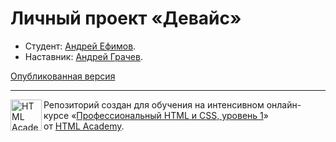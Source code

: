 # Личный проект «Девайс»

* Студент: [Андрей Ефимов](https://up.htmlacademy.ru/htmlcss/20/user/367335).
* Наставник: [Андрей Грачев](https://up.htmlacademy.ru/htmlcss/20/user/252055).

[Опубликованная версия](https://efiand.github.io/device)

---

<a href="https://htmlacademy.ru/intensive/htmlcss"><img align="left" width="50" height="50" alt="HTML Academy" src="https://up.htmlacademy.ru/static/img/intensive/htmlcss/logo-for-github-2.png"></a>

Репозиторий создан для обучения на интенсивном онлайн-курсе «[Профессиональный HTML и CSS, уровень 1](https://htmlacademy.ru/intensive/htmlcss)» от [HTML Academy](https://htmlacademy.ru).
